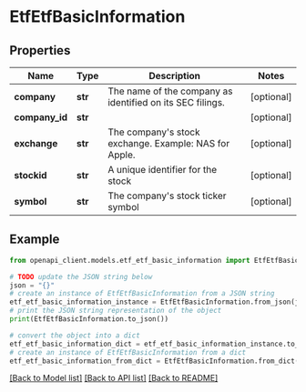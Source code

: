# EtfEtfBasicInformation


## Properties

Name | Type | Description | Notes
------------ | ------------- | ------------- | -------------
**company** | **str** | The name of the company as identified on its SEC filings. | [optional] 
**company_id** | **str** |  | [optional] 
**exchange** | **str** | The company&#39;s stock exchange. Example: NAS for Apple. | [optional] 
**stockid** | **str** | A unique identifier for the stock | [optional] 
**symbol** | **str** | The company&#39;s stock ticker symbol | [optional] 

## Example

```python
from openapi_client.models.etf_etf_basic_information import EtfEtfBasicInformation

# TODO update the JSON string below
json = "{}"
# create an instance of EtfEtfBasicInformation from a JSON string
etf_etf_basic_information_instance = EtfEtfBasicInformation.from_json(json)
# print the JSON string representation of the object
print(EtfEtfBasicInformation.to_json())

# convert the object into a dict
etf_etf_basic_information_dict = etf_etf_basic_information_instance.to_dict()
# create an instance of EtfEtfBasicInformation from a dict
etf_etf_basic_information_from_dict = EtfEtfBasicInformation.from_dict(etf_etf_basic_information_dict)
```
[[Back to Model list]](../README.md#documentation-for-models) [[Back to API list]](../README.md#documentation-for-api-endpoints) [[Back to README]](../README.md)


